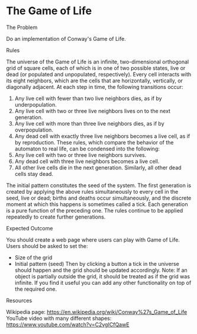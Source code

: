 # The Game of Life

The Problem

Do an implementation of Conway's Game of Life.

Rules

The universe of the Game of Life is an infinite, two-dimensional orthogonal grid of square cells,
each of which is in one of two possible states, live or dead (or populated and unpopulated,
respectively). Every cell interacts with its eight neighbors, which are the cells that are
horizontally, vertically, or diagonally adjacent. At each step in time, the following transitions
occur:
1. Any live cell with fewer than two live neighbors dies, as if by underpopulation.
2. Any live cell with two or three live neighbors lives on to the next generation.
3. Any live cell with more than three live neighbors dies, as if by overpopulation.
4. Any dead cell with exactly three live neighbors becomes a live cell, as if by reproduction.
These rules, which compare the behavior of the automaton to real life, can be condensed into
the following:
1. Any live cell with two or three live neighbors survives.
2. Any dead cell with three live neighbors becomes a live cell.
3. All other live cells die in the next generation. Similarly, all other dead cells stay dead.

The initial pattern constitutes the seed of the system. The first generation is created by applying
the above rules simultaneously to every cell in the seed, live or dead; births and deaths occur
simultaneously, and the discrete moment at which this happens is sometimes called a tick. Each
generation is a pure function of the preceding one. The rules continue to be applied repeatedly
to create further generations.

Expected Outcome

You should create a web page where users can play with Game of Life.
Users should be asked to set the:
- Size of the grid
- Initial pattern (seed)
Then by clicking a button a tick in the universe should happen and the grid should be updated
accordingly. Note: If an object is partially outside the grid, it should be treated as if the grid was
infinite.
If you find it useful you can add any other functionality on top of the required one.

Resources

Wikipedia page: https://en.wikipedia.org/wiki/Conway%27s_Game_of_Life
YouTube video with many different shapes: https://www.youtube.com/watch?v=C2vgICfQawE
